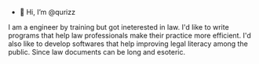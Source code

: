 - 👋 Hi, I’m @qurizz

I am a engineer by training but got ineterested in law. I'd like to write programs that help law professionals make their practice more efficient.
I'd also like to develop softwares that help improving legal literacy among the public. Since law documents can be long and esoteric.
